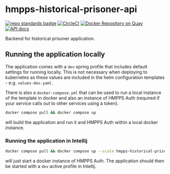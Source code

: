 # hmpps-historical-prisoner-api

[![repo standards badge](https://img.shields.io/badge/endpoint.svg?&style=flat&logo=github&url=https%3A%2F%2Foperations-engineering-reports.cloud-platform.service.justice.gov.uk%2Fapi%2Fv1%2Fcompliant_public_repositories%2Fhmpps-historical-prisoner-api)](https://operations-engineering-reports.cloud-platform.service.justice.gov.uk/public-report/hmpps-historical-prisoner-api "Link to report")
[![CircleCI](https://circleci.com/gh/ministryofjustice/hmpps-historical-prisoner-api/tree/main.svg?style=svg)](https://circleci.com/gh/ministryofjustice/hmpps-historical-prisoner-api)
[![Docker Repository on Quay](https://img.shields.io/badge/quay.io-repository-2496ED.svg?logo=docker)](https://quay.io/repository/hmpps/hmpps-historical-prisoner-api)
[![API docs](https://img.shields.io/badge/API_docs_-view-85EA2D.svg?logo=swagger)](https://hmpps-historical-prisoner-api-dev.hmpps.service.justice.gov.uk/webjars/swagger-ui/index.html?configUrl=/v3/api-docs)

Backend for historical prisoner application.

## Running the application locally

The application comes with a `dev` spring profile that includes default settings for running locally. This is not
necessary when deploying to kubernetes as these values are included in the helm configuration templates -
e.g. `values-dev.yaml`.

There is also a `docker-compose.yml` that can be used to run a local instance of the template in docker and also an
instance of HMPPS Auth (required if your service calls out to other services using a token).

```bash
docker compose pull && docker compose up
```

will build the application and run it and HMPPS Auth within a local docker instance.

### Running the application in Intellij

```bash
docker compose pull && docker compose up --scale hmpps-historical-prisoner-api=0
```

will just start a docker instance of HMPPS Auth. The application should then be started with a `dev` active profile
in Intellij.

